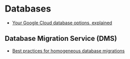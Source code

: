 # Databases

- [Your Google Cloud database options, explained](https://cloud.google.com/blog/topics/developers-practitioners/your-google-cloud-database-options-explained)

## Database Migration Service (DMS)
- [Best practices for homogeneous database migrations](https://cloud.google.com/blog/products/databases/tips-for-migrating-across-compatible-database-engines)
